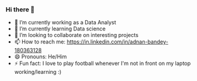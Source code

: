 ### Hi there 👋

<!--
**adnanbandey/adnanbandey** is a ✨ _special_ ✨ repository because its `README.md` (this file) appears on your GitHub profile.
-->

- 🔭 I’m currently working as a Data Analyst
- 🌱 I’m currently learning Data science
- 👯 I’m looking to collaborate on interesting projects
- 📫 How to reach me: https://in.linkedin.com/in/adnan-bandey-180363128
- 😄 Pronouns: He/Him
- ⚡ Fun fact: I love to play football whenever I'm not in front on my laptop working/learning :)
